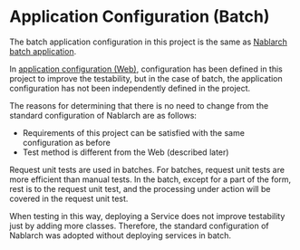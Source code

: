 # Application Configuration (Batch)

The batch application configuration in this project is the same as [Nablarch batch application](https://nablarch.github.io/docs/LATEST/doc/application_framework/application_framework/batch/nablarch_batch/index.html).

In [application configuration (Web)](アプリケーション構成（Web）.md),
configuration has been defined in this project to improve the testability, 
but in the case of batch, the application configuration has not been independently defined in the project.

The reasons for determining that there is no need to change from the standard configuration of Nablarch are as follows:

- Requirements of this project can be satisfied with the same configuration as before
- Test method is different from the Web (described later)

Request unit tests are used in batches. 
For batches, request unit tests are more efficient than manual tests.
In the batch, except for a part of the form, rest is to the request unit test, and the processing under action will be covered in the request unit test.

When testing in this way, deploying a Service does not improve testability just by adding more classes. 
Therefore, the standard configuration of Nablarch was adopted without deploying services in batch.

